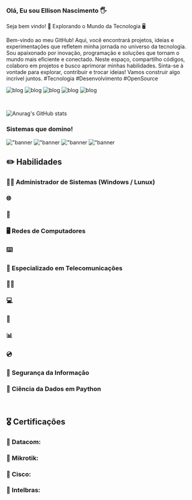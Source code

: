 ### Olá, Eu sou Ellison Nascimento 🖐️
Seja bem vindo!
🚀 Explorando o Mundo da Tecnologia 🖥️

Bem-vindo ao meu GitHub! Aqui, você encontrará projetos, ideias e experimentações que refletem minha jornada no universo da tecnologia.
Sou apaixonado por inovação, programação e soluções que tornam o mundo mais eficiente e conectado. Neste espaço, compartilho códigos, colaboro em projetos e busco aprimorar minhas habilidades.
Sinta-se à vontade para explorar, contribuir e trocar ideias! Vamos construir algo incrível juntos.
#Tecnologia #Desenvolvimento #OpenSource


![blog](https://img.shields.io/badge/Telegram-2CA5E0?style=for-the-badge&logo=telegram&logoColor=white)
![blog](https://img.shields.io/badge/Discord-7289DA?style=for-the-badge&logo=discord&logoColor=white)
![blog](https://img.shields.io/badge/Facebook-1877F2?style=for-the-badge&logo=facebook&logoColor=white)
![blog](https://img.shields.io/badge/Instagram-E4405F?style=for-the-badge&logo=instagram&logoColor=white)
![blog](https://img.shields.io/badge/LinkedIn-0077B5?style=for-the-badge&logo=linkedin&logoColor=white)

<div><br>

![Anurag's GitHub stats](https://github-readme-stats.vercel.app/api?username=Ellisomm&show_icons=true&bg_color=000000)


### Sistemas que domino!

!["banner](https://img.shields.io/badge/Linux-FCC624?style=for-the-badge&logo=linux&logoColor=black)
!["banner](https://img.shields.io/badge/Windows-0078D6?style=for-the-badge&logo=windows&logoColor=white)
!["banner](https://img.shields.io/badge/dev.to-0A0A0A?style=for-the-badge&logo=devdotto&logoColor=white)
!["banner](https://img.shields.io/badge/Python-14354C?style=for-the-badge&logo=python&logoColor=white)


## ✏️      Habilidades

### 👨‍💻 Administrador de Sistemas (Windows / Lunux)
### 🌐
### 💾
### 🖥️ Redes de Computadores
### ⌨️
### 📡 Especializado em Telecomunicações
### 👩‍💻
### 💻
### 📱
### 📊
### 💿

### 🔏 Segurança da Informação

### 🔬 Ciência da Dados em Paython

<div><br>

## 🎖️ Certificações
<div>

### 🧾 Datacom:

### 🧾 Mikrotik:

### 🧾 Cisco:

### 🧾 Intelbras:
